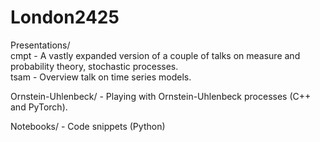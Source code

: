 # London2425


Presentations/<br>
   cmpt - A vastly expanded version of a couple of talks on measure and probability theory, stochastic processes.<br>
   tsam - Overview talk on time series models.<br>

Ornstein-Uhlenbeck/ - Playing with Ornstein-Uhlenbeck processes (C++ and PyTorch).

Notebooks/ - Code snippets (Python)
